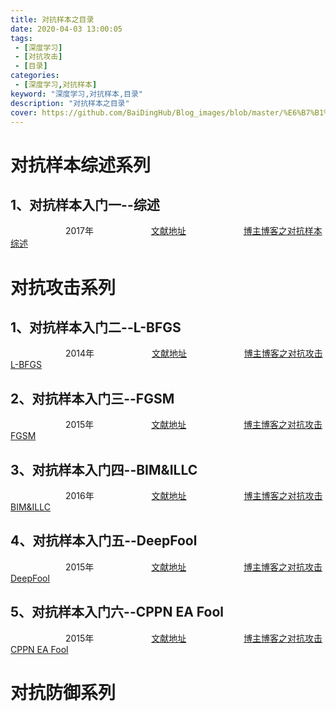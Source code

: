```yaml
---
title: 对抗样本之目录
date: 2020-04-03 13:00:05
tags:
 - [深度学习]
 - [对抗攻击]
 - [目录]
categories: 
 - [深度学习,对抗样本]
keyword: "深度学习,对抗样本,目录"
description: "对抗样本之目录"
cover: https://github.com/BaiDingHub/Blog_images/blob/master/%E6%B7%B1%E5%BA%A6%E5%AD%A6%E4%B9%A0/%E5%AF%B9%E6%8A%97%E6%A0%B7%E6%9C%AC/%E5%AF%B9%E6%8A%97%E6%94%BB%E5%87%BB%E4%B9%8B%E7%9B%AE%E5%BD%95/cover.png?raw=true
---
```


<meta name="referrer" content="no-referrer"/>

# 对抗样本综述系列
## 1、对抗样本入门一--综述
&emsp;&emsp;&emsp;&emsp;&emsp;&emsp; 2017年
&emsp;&emsp;&emsp;&emsp;&emsp;&emsp; [文献地址](https://arxiv.org/abs/1712.07107)
&emsp;&emsp;&emsp;&emsp;&emsp;&emsp; [博主博客之对抗样本综述](https://blog.csdn.net/StardustYu/article/details/104410147)







# 对抗攻击系列
## 1、对抗样本入门二--L-BFGS
&emsp;&emsp;&emsp;&emsp;&emsp;&emsp; 2014年
&emsp;&emsp;&emsp;&emsp;&emsp;&emsp; [文献地址](https://arxiv.org/abs/1312.6199)
&emsp;&emsp;&emsp;&emsp;&emsp;&emsp; [博主博客之对抗攻击L-BFGS](https://blog.csdn.net/StardustYu/article/details/104574051)



## 2、对抗样本入门三--FGSM
&emsp;&emsp;&emsp;&emsp;&emsp;&emsp; 2015年
&emsp;&emsp;&emsp;&emsp;&emsp;&emsp; [文献地址](https://arxiv.org/abs/1412.6572)
&emsp;&emsp;&emsp;&emsp;&emsp;&emsp; [博主博客之对抗攻击FGSM](https://blog.csdn.net/StardustYu/article/details/104694675)



## 3、对抗样本入门四--BIM&ILLC
&emsp;&emsp;&emsp;&emsp;&emsp;&emsp; 2016年
&emsp;&emsp;&emsp;&emsp;&emsp;&emsp; [文献地址](https://arxiv.org/abs/1607.02533)
&emsp;&emsp;&emsp;&emsp;&emsp;&emsp; [博主博客之对抗攻击BIM&ILLC](https://blog.csdn.net/StardustYu/article/details/104803620)



## 4、对抗样本入门五--DeepFool
&emsp;&emsp;&emsp;&emsp;&emsp;&emsp; 2015年
&emsp;&emsp;&emsp;&emsp;&emsp;&emsp; [文献地址](https://arxiv.org/abs/1511.04599)
&emsp;&emsp;&emsp;&emsp;&emsp;&emsp; [博主博客之对抗攻击DeepFool](https://blog.csdn.net/StardustYu/article/details/104973501)



## 5、对抗样本入门六--CPPN EA Fool
&emsp;&emsp;&emsp;&emsp;&emsp;&emsp; 2015年
&emsp;&emsp;&emsp;&emsp;&emsp;&emsp; [文献地址](https://arxiv.org/abs/1412.1897)
&emsp;&emsp;&emsp;&emsp;&emsp;&emsp; [博主博客之对抗攻击CPPN EA Fool](https://blog.csdn.net/StardustYu/article/details/105165073)







# 对抗防御系列

